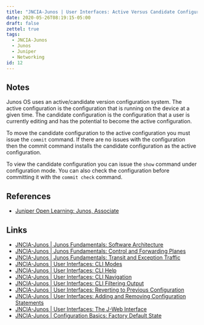 ```yaml
---
title: "JNCIA-Junos | User Interfaces: Active Versus Candidate Configuration"
date: 2020-05-26T08:19:15-05:00
draft: false
zettel: true
tags:
  - JNCIA-Junos
  - Junos
  - Juniper
  - Networking
id: 12
---
```

## Notes
Junos OS uses an active/candidate version configuration system. The active configuration is the configuration that is running on the device at a given time. The candidate configuration is the configuration that a user is currently editing and has the potential to become the active configuration.

To move the candidate configuration to the active configuration you must issue the `commit` command. If there are no issues with the configuration then the commit command installs the candidate configuration as the active configuration.

To view the candidate configuration you can issue the `show` command under configuration mode. You can also check the configuration before committing it with the `commit check` command. 

## References
  * [Juniper Open Learning: Junos, Associate](https://cloud.contentraven.com/junosgenius/learningpath-detail/1004/3/0/1)

## Links
  * [JNCIA-Junos | Junos Fundamentals: Software Architecture](202005251440-JNCIA-Junos-Junos-Software-Architecture.md)
  * [JNCIA-Junos | Junos Fundamentals: Control and Forwarding Planes](202005251450-JNCIA-Junos-Junos-Fundamentals-Control-and-Forwarding-Planes.md)
  * [JNCIA-Junos | Junos Fundamentals: Transit and Exception Traffic](202005251905-JNCIA-Junos-Junos-Fundamentals-Transit-and-Exception-Traffic.md)
  * [JNCIA-Junos | User Interfaces: CLI Modes](202005251910-JNCIA-Junos-User-Interfaces-CLI-Modes.md)
  * [JNCIA-Junos | User Interfaces: CLI Help](202005251940-JNCIA-Junos-User-Interfaces-CLI-Help.md)
  * [JNCIA-Junos | User Interfaces: CLI Navigation](202005251955-JNCIA-Junos-User-Interfaces-CLI-Navigation.md)
  * [JNCIA-Junos | User Interfaces: CLI Filtering Output](202005252000-JNCIA-Junos-User-Interfaces-CLI-Filtering-Output.md)
  * [JNCIA-Junos | User Interfaces: Reverting to Previous Configuration](202005260853-JNCIA-Junos-User-Interfaces-Reverting-to-Previous-Configuration.md)
  * [JNCIA-Junos | User Interfaces: Adding and Removing Configuration Statements](202005260858-JNCIA-Junos-User-Interfaces-Adding-Removing-Configuration-Statements.md)
  * [JNCIA-Junos | User Interfaces: The J-Web Interface](202005260903-JNCIA-Junos-User-Interfaces-J-Web-Interface.md)
  * [JNCIA-Junos | Configuration Basics: Factory Default State](202005260925-JNCIA-Junos-Configuration-Basics-Factory-Default-State.md)